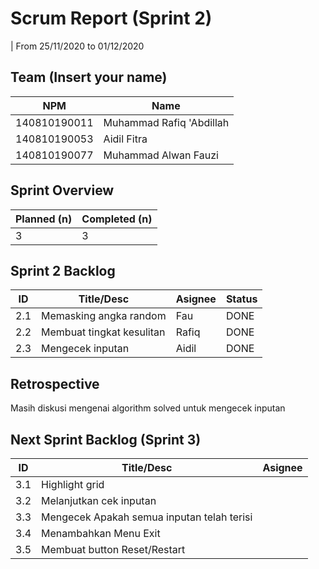 # Scrum Report (Sprint 2)
| From 25/11/2020 to 01/12/2020

## Team (Insert your name)
|  NPM          |             Name           |
| ------------- | ---------------------------|
| 140810190011  | Muhammad Rafiq 'Abdillah   |
| 140810190053  | Aidil Fitra                |
| 140810190077  | Muhammad Alwan Fauzi       |

## Sprint Overview
| Planned (n)   | Completed (n) |
| ------------- |-------------- |
| 3 | 3 |


## Sprint 2 Backlog

| ID  | Title/Desc | Asignee | Status |
| --- | ---------- | ------- | ------ |
| 2.1 | Memasking angka random | Fau | DONE  |
| 2.2 | Membuat tingkat kesulitan | Rafiq | DONE |
| 2.3 | Mengecek inputan | Aidil | DONE |

## Retrospective 

Masih diskusi mengenai algorithm solved untuk mengecek inputan

## Next Sprint Backlog (Sprint 3)
| ID  | Title/Desc | Asignee | 
| --- | ---------- | ------- | 
| 3.1 | Highlight grid|         |
| 3.2 | Melanjutkan cek inputan |  |
| 3.3 | Mengecek Apakah semua inputan telah terisi |  |
| 3.4 | Menambahkan Menu Exit |  |
| 3.5 | Membuat button Reset/Restart |  |
